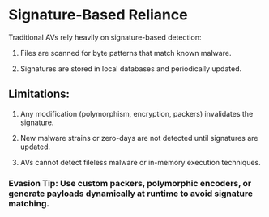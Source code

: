 # Signature-Based Reliance

Traditional AVs rely heavily on signature-based detection:

1) Files are scanned for byte patterns that match known malware.

2) Signatures are stored in local databases and periodically updated.

## Limitations:

1) Any modification (polymorphism, encryption, packers) invalidates the signature.

2) New malware strains or zero-days are not detected until signatures are updated.

3) AVs cannot detect fileless malware or in-memory execution techniques.

### Evasion Tip: Use custom packers, polymorphic encoders, or generate payloads dynamically at runtime to avoid signature matching.
